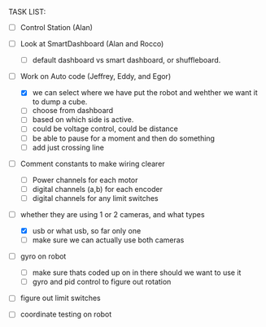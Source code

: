 TASK LIST:

- [ ] Control Station (Alan)

- [ ] Look at SmartDashboard (Alan and Rocco)
  - [ ] default dashboard vs smart dashboard, or shuffleboard. 
  
- [ ] Work on Auto code (Jeffrey, Eddy, and Egor)
  - [x] we can select where we have put the robot and wehther we want it to dump a cube.
  - [ ] choose from dashboard
  - [ ] based on which side is active.
  - [ ] could be voltage control, could be distance
  - [ ] be able to pause for a moment and then do something
  - [ ] add just crossing line
  
- [ ] Comment constants to make wiring clearer 
  - [ ] Power channels for each motor
  - [ ] digital channels (a,b) for each encoder
  - [ ] digital channels for any limit switches
  
- [ ] whether they are using 1 or 2 cameras, and what types
    - [x] usb or what
      usb, so far only one
    - [ ] make sure we can actually use both cameras
    
- [ ] gyro on robot
  - [ ] make sure thats coded up on in there should we want to use it
  - [ ] gyro and pid control to figure out rotation
  
- [ ] figure out limit switches

- [ ] coordinate testing on robot
